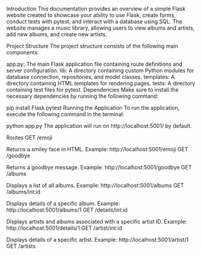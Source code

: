 Introduction
This documentation provides an overview of a simple Flask website created to showcase your ability to use Flask, create forms, conduct tests with pytest, and interact with a database using SQL. The website manages a music library, allowing users to view albums and artists, add new albums, and create new artists.

Project Structure
The project structure consists of the following main components:

app.py: The main Flask application file containing route definitions and server configuration.
lib: A directory containing custom Python modules for database connection, repositories, and model classes.
templates: A directory containing HTML templates for rendering pages.
tests: A directory containing test files for pytest.
Dependencies
Make sure to install the necessary dependencies by running the following command:


pip install Flask pytest
Running the Application
To run the application, execute the following command in the terminal:


python app.py
The application will run on http://localhost:5001/ by default.

Routes
GET /emoji

Returns a smiley face in HTML.
Example: http://localhost:5001/emoji
GET /goodbye

Returns a goodbye message.
Example: http://localhost:5001/goodbye
GET /albums

Displays a list of all albums.
Example: http://localhost:5001/albums
GET /albums/int:id

Displays details of a specific album.
Example: http://localhost:5001/albums/1
GET /details/int:id

Displays artists and albums associated with a specific artist ID.
Example: http://localhost:5001/details/1
GET /artist/int:id

Displays details of a specific artist.
Example: http://localhost:5001/artist/1
GET /artists

